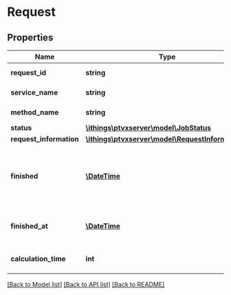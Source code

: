 # Request

## Properties
Name | Type | Description | Notes
------------ | ------------- | ------------- | -------------
**request_id** | **string** | ID of this request. | 
**service_name** | **string** | The used service. | 
**method_name** | **string** | The used method. | 
**status** | [**\ithings\ptvxserver\model\JobStatus**](JobStatus.md) |  | [optional] 
**request_information** | [**\ithings\ptvxserver\model\RequestInformation[]**](RequestInformation.md) |  | [optional] 
**finished** | [**\DateTime**](\DateTime.md) | Deprecated: inaccurate type assigned, use finishedAt instead. | [optional] 
**finished_at** | [**\DateTime**](\DateTime.md) | Instant of time when the request ended. | [optional] 
**calculation_time** | **int** | Calculation time of the request. | 

[[Back to Model list]](../../README.md#documentation-for-models) [[Back to API list]](../../README.md#documentation-for-api-endpoints) [[Back to README]](../../README.md)

